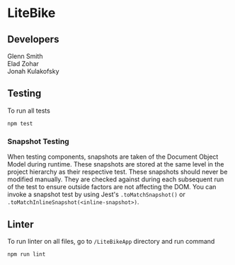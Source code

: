 # LiteBike

## Developers

Glenn Smith\
Elad Zohar\
Jonah Kulakofsky

## Testing

To run all tests

```
npm test
```

### Snapshot Testing

When testing components, snapshots are taken of the Document Object Model during runtime. These snapshots are stored at the same level in the project hierarchy as their respective test. These snapshots should never be modified manually. They are checked against during each subsequent run of the test to ensure outside factors are not affecting the DOM. You can invoke a snapshot test by using Jest's `.toMatchSnapshot()` or `.toMatchInlineSnapshot(<inline-snapshot>)`.

## Linter

To run linter on all files, go to `/LiteBikeApp` directory and run command

```
npm run lint
```
